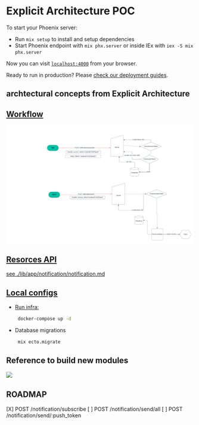 # Explicit Architecture POC

To start your Phoenix server:

- Run `mix setup` to install and setup dependencies
- Start Phoenix endpoint with `mix phx.server` or inside IEx with `iex -S mix phx.server`

Now you can visit [`localhost:4000`](http://localhost:4000) from your browser.

Ready to run in production? Please [check our deployment guides](https://hexdocs.pm/phoenix/deployment.html).

## archtectural concepts from Explicit Architecture

<a href="https://herbertograca.com/2017/11/16/explicit-architecture-01-ddd-hexagonal-onion-clean-cqrs-how-i-put-it-all-together/">

## Workflow

<img src="./Flowchart.png" />

## Resorces API

see ./lib/app/notification/notification.md

## Local configs

- Run infra:
  ```bash
   docker-compose up -d
  ```
- Database migrations
  ```bash
   mix ecto.migrate
  ```

## Reference to build new modules

<img src="https://butovo.zone/clean_and_hexagonal.png" />

## ROADMAP

[X] POST /notification/subscribe
[ ] POST /notification/send/all
[ ] POST /notification/send/:push_token
